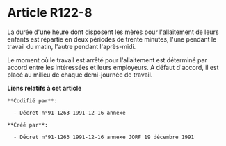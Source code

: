 # Article R122-8

La durée d'une heure dont disposent les mères pour l'allaitement de leurs enfants est répartie en deux périodes de trente
minutes, l'une pendant le travail du matin, l'autre pendant l'après-midi.

Le moment où le travail est arrêté pour l'allaitement est déterminé par accord entre les intéressées et leurs employeurs. A
défaut d'accord, il est placé au milieu de chaque demi-journée de travail.

**Liens relatifs à cet article**

	**Codifié par**:

	  - Décret n°91-1263 1991-12-16 annexe

	**Créé par**:

	  - Décret n°91-1263 1991-12-16 annexe JORF 19 décembre 1991
